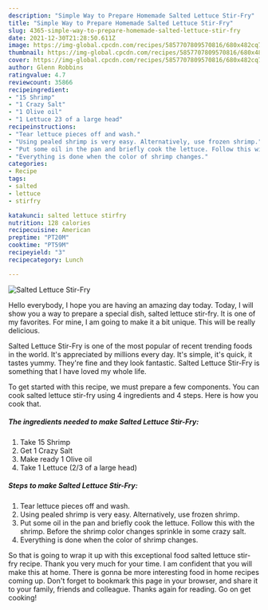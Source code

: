```yaml
---
description: "Simple Way to Prepare Homemade Salted Lettuce Stir-Fry"
title: "Simple Way to Prepare Homemade Salted Lettuce Stir-Fry"
slug: 4365-simple-way-to-prepare-homemade-salted-lettuce-stir-fry
date: 2021-12-30T21:28:50.611Z
image: https://img-global.cpcdn.com/recipes/5857707809570816/680x482cq70/salted-lettuce-stir-fry-recipe-main-photo.jpg
thumbnail: https://img-global.cpcdn.com/recipes/5857707809570816/680x482cq70/salted-lettuce-stir-fry-recipe-main-photo.jpg
cover: https://img-global.cpcdn.com/recipes/5857707809570816/680x482cq70/salted-lettuce-stir-fry-recipe-main-photo.jpg
author: Glenn Robbins
ratingvalue: 4.7
reviewcount: 35866
recipeingredient:
- "15 Shrimp"
- "1 Crazy Salt"
- "1 Olive oil"
- "1 Lettuce 23 of a large head"
recipeinstructions:
- "Tear lettuce pieces off and wash."
- "Using pealed shrimp is very easy. Alternatively, use frozen shrimp."
- "Put some oil in the pan and briefly cook the lettuce. Follow this with the shrimp. Before the shrimp color changes sprinkle in some crazy salt."
- "Everything is done when the color of shrimp changes."
categories:
- Recipe
tags:
- salted
- lettuce
- stirfry

katakunci: salted lettuce stirfry 
nutrition: 128 calories
recipecuisine: American
preptime: "PT20M"
cooktime: "PT59M"
recipeyield: "3"
recipecategory: Lunch

---
```



![Salted Lettuce Stir-Fry](https://img-global.cpcdn.com/recipes/5857707809570816/680x482cq70/salted-lettuce-stir-fry-recipe-main-photo.jpg)

Hello everybody, I hope you are having an amazing day today. Today, I will show you a way to prepare a special dish, salted lettuce stir-fry. It is one of my favorites. For mine, I am going to make it a bit unique. This will be really delicious.

Salted Lettuce Stir-Fry is one of the most popular of recent trending foods in the world. It's appreciated by millions every day. It's simple, it's quick, it tastes yummy. They're fine and they look fantastic. Salted Lettuce Stir-Fry is something that I have loved my whole life.




To get started with this recipe, we must prepare a few components. You can cook salted lettuce stir-fry using 4 ingredients and 4 steps. Here is how you cook that.

<!--inarticleads1-->

##### The ingredients needed to make Salted Lettuce Stir-Fry:

1. Take 15 Shrimp
1. Get 1 Crazy Salt
1. Make ready 1 Olive oil
1. Take 1 Lettuce (2/3 of a large head)




<!--inarticleads2-->

##### Steps to make Salted Lettuce Stir-Fry:

1. Tear lettuce pieces off and wash.
1. Using pealed shrimp is very easy. Alternatively, use frozen shrimp.
1. Put some oil in the pan and briefly cook the lettuce. Follow this with the shrimp. Before the shrimp color changes sprinkle in some crazy salt.
1. Everything is done when the color of shrimp changes.




So that is going to wrap it up with this exceptional food salted lettuce stir-fry recipe. Thank you very much for your time. I am confident that you will make this at home. There is gonna be more interesting food in home recipes coming up. Don't forget to bookmark this page in your browser, and share it to your family, friends and colleague. Thanks again for reading. Go on get cooking!
